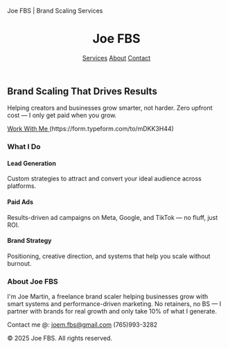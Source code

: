 <!DOCTYPE html>
<html lang="en">
<head> 

  Joe FBS | Brand Scaling Services
</head>
<body class="bg-gray-900 text-white font-sans">
  <header class="bg-gray-950 shadow-md sticky top-0 z-50">
    <div class="max-w-7xl mx-auto px-6 py-4 flex justify-between items-center">
      <h1 class="text-2xl font-bold text-white">Joe FBS</h1>
      <nav class="space-x-6 text-gray-300">
        <a href="#services" class="hover:text-white">Services</a>
        <a href="#about" class="hover:text-white">About</a>
        <a href="#contact" class="hover:text-white">Contact</a>
      </nav>
    </div>
  </header>

  <section class="bg-gradient-to-b from-gray-900 to-black py-20 text-center">
    <h2 class="text-4xl md:text-6xl font-extrabold mb-6">Brand Scaling That Drives Results</h2>
    <p class="text-lg md:text-xl text-gray-300 mb-8 max-w-2xl mx-auto">
      Helping creators and businesses grow smarter, not harder. Zero upfront cost — I only get paid when you grow.
    </p>
    <a href="#contact" class="inline-block bg-blue-600 hover:bg-blue-700 text-white px-6 py-3 rounded-xl text-lg font-semibold transition">
      Work With Me 
    </a>
    (https://form.typeform.com/to/mDKK3H44)    </a>
  </section>

  <section id="services" class="py-20 px-6 max-w-6xl mx-auto">
    <h3 class="text-3xl font-bold mb-10 text-center">What I Do</h3>
    <div class="grid md:grid-cols-3 gap-10">
      <div class="bg-gray-800 p-6 rounded-2xl shadow-lg">
        <h4 class="text-xl font-semibold mb-3">Lead Generation</h4>
        <p class="text-gray-300">Custom strategies to attract and convert your ideal audience across platforms.</p>
      </div>
      <div class="bg-gray-800 p-6 rounded-2xl shadow-lg">
        <h4 class="text-xl font-semibold mb-3">Paid Ads</h4>
        <p class="text-gray-300">Results-driven ad campaigns on Meta, Google, and TikTok — no fluff, just ROI.</p>
      </div>
      <div class="bg-gray-800 p-6 rounded-2xl shadow-lg">
        <h4 class="text-xl font-semibold mb-3">Brand Strategy</h4>
        <p class="text-gray-300">Positioning, creative direction, and systems that help you scale without burnout.</p>
      </div>
    </div>
  </section>

  <section id="about" class="bg-gray-950 py-20 px-6 text-center">
    <h3 class="text-3xl font-bold mb-6">About Joe FBS</h3>
    <p class="max-w-3xl mx-auto text-gray-300 text-lg">
      I'm Joe Martin, a freelance brand scaler helping businesses grow with smart systems and performance-driven marketing. No retainers, no BS — I partner with brands for real growth and only take 10% of what I generate.
    </p>
  </section>

Contact me @:
joem.fbs@gmail.com
(765)993-3282

  <footer class="bg-black py-6 text-center text-gray-500 text-sm">
    © 2025 Joe FBS. All rights reserved.
  </footer>
</body>
</html>
